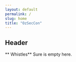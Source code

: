 ```yaml
---
layout: default
permalink: /
slug: home
title: "OzSecCon"
---
```



## Header

** Whistles**  Sure is empty here.
